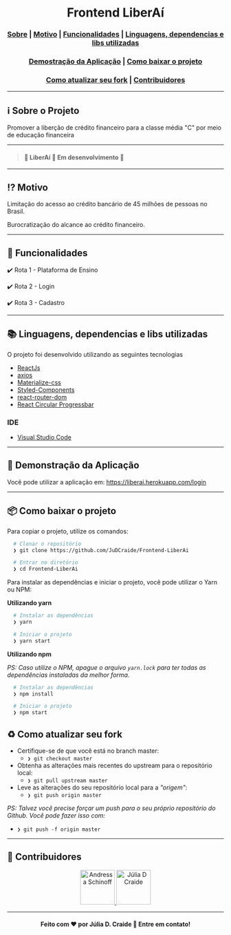  <p align="center">
  <h1 align="center">Frontend LiberAí</h1>
</p>

<h3 align="center">
  <a href="#information_source-sobre-o-projeto">Sobre</a> |
  <a href="#interrobang-motivo">Motivo</a> |
  <a href="#nut_and_bolt-funcionalidades">Funcionalidades</a> |
  <a href="#books-linguagens-dependencias-e-libs-utilizadas">Linguagens, dependencias e libs utilizadas</a>
</h3>
<h3 align="center">
  <a href="#running-demonstração-da-aplicação">Demostração da Aplicação</a> |
  <a href="#package-como-baixar-o-projeto">Como baixar o projeto</a>
</>
<h3 align="center">
  <a href="#recycle-como-atualizar-seu-fork">Como atualizar seu fork</a> |
  <a href="#busts_in_silhouette-contribuidores">Contribuidores</a>
</h3>

---

## :information_source: Sobre o Projeto

Promover a liberção de crédito financeiro para a classe média "C" por meio de educação financeira

---

> #### :construction: LiberAí :rocket: Em desenvolvimento :construction:

---

## :interrobang: Motivo

Limitação do acesso ao crédito bancário de 45 milhões de pessoas no Brasil.

Burocratização do alcance ao crédito financeiro.

---

## :nut_and_bolt: Funcionalidades

<p> ✔️ Rota 1 - Plataforma de Ensino</p>

<p> ✔️ Rota 2 - Login </p>

<p> ✔️ Rota 3 - Cadastro </p>

---

## :books: Linguagens, dependencias e libs utilizadas

O projeto foi desenvolvido utilizando as seguintes tecnologias

- [ReactJs](https://reactjs.org/)
- [axios](https://github.com/axios/axios)
- [Materialize-css](https://materializecss.com/)
- [Styled-Components](https://styled-components.com/)
- [react-router-dom](https://www.npmjs.com/package/react-router-dom)
- [React Circular Progressbar](https://www.npmjs.com/package/react-circular-progressbar)


### IDE

- [Visual Studio Code](https://code.visualstudio.com/)

---

## :running: Demonstração da Aplicação

Você pode utilizar a aplicação em: https://liberai.herokuapp.com/login

---

## :package: Como baixar o projeto

Para copiar o projeto, utilize os comandos:

```bash
  # Clonar o repositório
  ❯ git clone https://github.com/JuDCraide/Frontend-LiberAi

  # Entrar no diretório
  ❯ cd Frontend-LiberAi
```

Para instalar as dependências e iniciar o projeto, você pode utilizar o Yarn ou NPM:

**Utilizando yarn**

```bash
  # Instalar as dependências
  ❯ yarn

  # Iniciar o projeto
  ❯ yarn start
```

**Utilizando npm**

_PS: Caso utilize o NPM, apague o arquivo `yarn.lock` para ter todas as dependências instaladas da melhor forma._

```bash
  # Instalar as dependências
  ❯ npm install

  # Iniciar o projeto
  ❯ npm start
```

## :recycle: Como atualizar seu fork

- Certifique-se de que você está no branch master:
  - `❯ git checkout master`
- Obtenha as alterações mais recentes do upstream para o repositório local:
  - `❯ git pull upstream master`
- Leve as alterações do seu repositório local para a _"origem"_:
  - `❯ git push origin master`

_PS: Talvez você precise forçar um push para o seu próprio repositório do Github. Você pode fazer isso com:_

- `❯ git push -f origin master`

---

## :busts_in_silhouette: Contribuidores

 <p align="center">
  <a href="https://github.com/andressaschinoff">
    <img src="https://avatars3.githubusercontent.com/u/51170291?s=460&u=2593b926590b415b2907ce40376e0c35029e9be5&v=4" title="Andressa Schinoff" width="80" height="80">
  </a>

   <a href="https://github.com/JuDCraide">
    <img src="https://avatars3.githubusercontent.com/u/47929434?s=460&u=1a37672c81408f7857c45a36cdcc3c57c00a827c&v=4" title="Júlia D Craide" width="80" height="80">
  </a>
</P>

---

<h4 align="center">
  Feito com ❤️ por Júlia D. Craide 👋️ Entre em contato!
</h4>